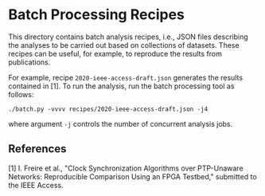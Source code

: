 # Batch Processing Recipes

This directory contains batch analysis recipes, i.e., JSON files describing the
analyses to be carried out based on collections of datasets. These recipes can
be useful, for example, to reproduce the results from publications.

For example, recipe `2020-ieee-access-draft.json` generates the results
contained in [1]. To run the analysis, run the batch processing tool as follows:

```
./batch.py -vvvv recipes/2020-ieee-access-draft.json -j4
```

where argument `-j` controls the number of concurrent analysis jobs.

## References

[1] I. Freire et al., "Clock Synchronization Algorithms over PTP-Unaware
Networks: Reproducible Comparison Using an FPGA Testbed," submitted to the IEEE
Access.



